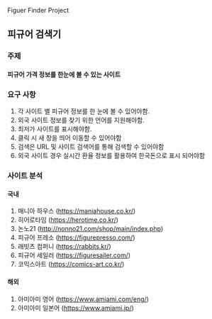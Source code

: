 Figuer Finder Project


## 피규어 검색기 
### 주제
#### 피규어 가격 정보를 한눈에 볼 수 있는 사이트

### 요구 사항
1. 각 사이트 별 피규어 정보를 한 눈에 볼 수 있어야함.
2. 외국 사이트 정보를 찾기 위한 언어를 지원해야함.
3. 최저가 사이트를 표시해야함.
4. 클릭 시 새 창을 띄어 이동할 수 있어야함
5. 검색은 URL 및 사이트 검색어를 통해 검색할 수 있어야함
6. 외국 사이트 경우 실시간 환율 정보를 활용하여 한국돈으로 표시 되어야함

### 사이트 분석
#### 국내
1. 매니아 하우스 (https://maniahouse.co.kr/)
2. 히어로타임 (https://herotime.co.kr/)
3. 논노21 (http://nonno21.com/shop/main/index.php)
4. 피규어 프레소 (https://figurepresso.com/)
5. 래빗츠 컴퍼니 (https://rabbits.kr/)
6. 피규어 세일러 (https://figuresailer.com/)
7. 코믹스아트 (https://comics-art.co.kr/)
#### 해외
1. 아미아미 영어 (https://www.amiami.com/eng/)
2. 아미아미 일본어 (https://www.amiami.jp/)

